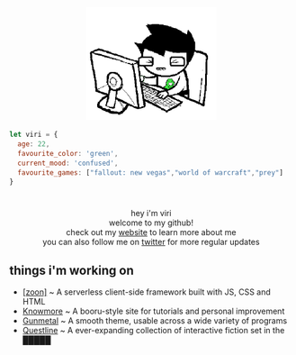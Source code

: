 <p align="center"><img src="https://github.com/v1r1/imgs-with-transparent-backgrounds/blob/master/games/gifs/john_typing.gif?raw=true" height="200"></p>

```javascript
let viri = {
  age: 22,
  favourite_color: 'green',
  current_mood: 'confused',
  favourite_games: ["fallout: new vegas","world of warcraft","prey"]
}
```

<h1 align="center"></h1>
<p align="center">
  hey i'm <bold>viri</bold><br>
  welcome to my github!<br>
  check out my <a href="https://viri.space">website</a> to learn more about me<br>
  <span color="blue">you can also follow me on <a href="https://twitter.com/_viri_">twitter</a> for more regular updates</span>
</p>

<h2>things i'm working on</h2>
<ul>
  <li><a href="https://github.com/vaynwork/zoon">[zoon]</a> ~ A serverless client-side framework built with JS, CSS and HTML</li>
  <li><a href="https://github.com/vaynwork/knowmore">Knowmore</a> ~ A booru-style site for tutorials and personal improvement</li>
  <li><a href="https://github.com/vaynwork/gunmetal">Gunmetal</a> ~ A smooth theme, usable across a wide variety of programs</li>
  <li><a href="https://github.com/vaynwork/questline">Questline</a> ~ A ever-expanding collection of interactive fiction set in the █████</li>
<ul>
